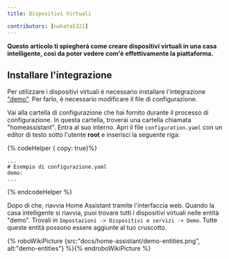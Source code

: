```yaml
---
title: Dispositivi Virtuali

contributors: [nakata5321]
---
```


**Questo articolo ti spiegherà come creare dispositivi virtuali in una casa intelligente, così da poter vedere com'è effettivamente la piattaforma.**

## Installare l'integrazione

Per utilizzare i dispositivi virtuali è necessario installare l'integrazione ["demo"](https://www.home-assistant.io/integrations/demo/).
Per farlo, è necessario modificare il file di configurazione.

Vai alla cartella di configurazione che hai fornito durante il processo di configurazione. In questa cartella, troverai una cartella
chiamata "homeassistant". Entra al suo interno. Apri il file `configuration.yaml` con un editor di testo sotto l'utente **root** e inserisci la seguente riga:

{% codeHelper { copy: true}%}

```
...
# Esempio di configurazione.yaml
demo:
...
```

{% endcodeHelper %}


Dopo di che, riavvia Home Assistant tramite l'interfaccia web. Quando la casa intelligente si riavvia, puoi trovare tutti i dispositivi virtuali nelle entità "demo".
Trovali in `Impostazioni -> Dispositivi e servizi -> Demo`. Tutte queste entità possono essere aggiunte al tuo cruscotto.

{% roboWikiPicture {src:"docs/home-assistant/demo-entities.png", alt:"demo-entities"} %}{% endroboWikiPicture %}